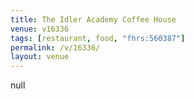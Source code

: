 ```yaml
---
title: The Idler Academy Coffee House
venue: v16336
tags: [restaurant, food, "fhrs:560387"]
permalink: /v/16336/
layout: venue
---
```

null
